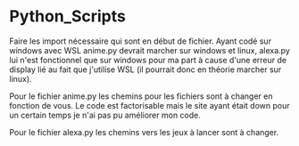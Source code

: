 # Python_Scripts

Faire les import nécessaire qui sont en début de fichier. Ayant codé sur windows avec WSL anime.py devrait marcher sur windows et linux, alexa.py lui n'est fonctionnel que sur windows pour ma part à cause d'une erreur de display lié au fait que j'utilise WSL (il pourrait donc en théorie marcher sur linux).

Pour le fichier anime.py les chemins pour les fichiers sont à changer en fonction de vous. Le code est factorisable mais le site ayant était down pour un certain temps je n'ai pas pu améliorer mon code.

Pour le fichier alexa.py les chemins vers les jeux à lancer sont à changer. 
